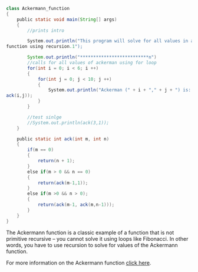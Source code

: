 ```java
class Ackermann_function
{
    public static void main(String[] args)
    {
        //prints intro

        System.out.println("This program will solve for all values in ackermann
function using recursion.1");

        System.out.println("**************************n")
        //calls for all values of ackerman using for loop
        for(int i = 0; i < 6; i ++)
        {
            for(int j = 0; j < 10; j ++)
            {
                System.out.println("Ackerman (" + i + "," + j + ") is: " +
ack(i,j));
            }
        }

        //test sinlge
        //System.out.println(ack(3,1));
    }

    public static int ack(int m, int n)
    {
        if(m == 0)
        {
            return(n + 1);
        }
        else if(m > 0 && n == 0)
        {
            return(ack(m-1,1));
        }
        else if(m >0 && n > 0);
        {
            return(ack(m-1, ack(m,n-1)));
        }
    }
}
```

The Ackermann function is a classic example of a function that is not primitive
recursive – you cannot solve it using loops like Fibonacci. In other words, you
have to use recursion to solve for values of the Ackermann function.

For more information on the Ackermann function [click
here](https://en.wikipedia.org/wiki/Ackermann_function).
